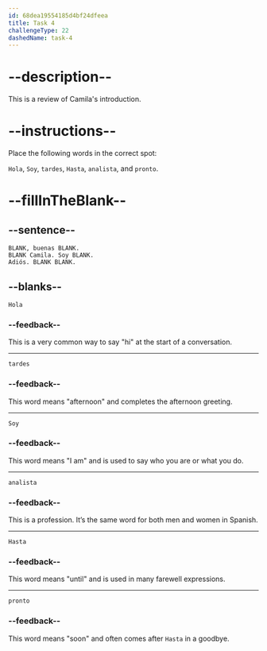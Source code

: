 ```yaml
---
id: 68dea19554185d4bf24dfeea
title: Task 4
challengeType: 22
dashedName: task-4
---
```

<!-- REVIEW -->

# --description--

This is a review of Camila's introduction.

# --instructions--

Place the following words in the correct spot:

`Hola`, `Soy`, `tardes`, `Hasta`, `analista`, and `pronto`.

# --fillInTheBlank--

## --sentence--

`BLANK, buenas BLANK.`  
`BLANK Camila. Soy BLANK.`  
`Adiós. BLANK BLANK.`

## --blanks--

`Hola`

### --feedback--

This is a very common way to say "hi" at the start of a conversation.

---

`tardes`

### --feedback--

This word means "afternoon" and completes the afternoon greeting.

---

`Soy`

### --feedback--

This word means "I am" and is used to say who you are or what you do.

---

`analista`

### --feedback--

This is a profession. It’s the same word for both men and women in Spanish.

---

`Hasta`

### --feedback--

This word means "until" and is used in many farewell expressions.

---

`pronto`

### --feedback--

This word means "soon" and often comes after `Hasta` in a goodbye.
